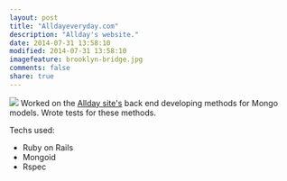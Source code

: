```yaml
---
layout: post
title: "Alldayeveryday.com"
description: "Allday's website."
date: 2014-07-31 13:58:10
modified: 2014-07-31 13:58:10
imagefeature: brooklyn-bridge.jpg
comments: false
share: true
---
```


<a href="//alldayeveryday.com"><img class="post-image" src="../../../../../images/ADED-site.png"/></a>
Worked on the <a href="//alldayeveryday.com">Allday site's</a> back end developing methods for Mongo models. Wrote tests for these methods.

Techs used:
- Ruby on Rails
- Mongoid
- Rspec